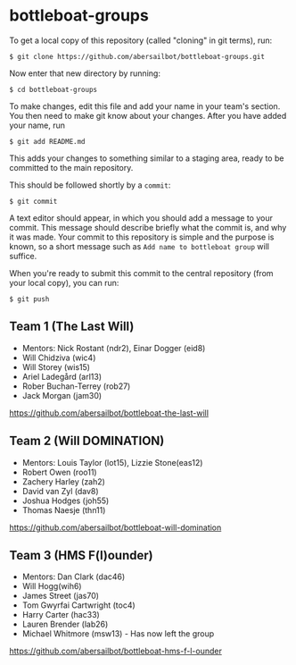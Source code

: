 bottleboat-groups
=================

To get a local copy of this repository (called "cloning" in git terms), run:

    $ git clone https://github.com/abersailbot/bottleboat-groups.git

Now enter that new directory by running:

    $ cd bottleboat-groups

To make changes, edit this file and add your name in your team's section. You
then need to make git know about your changes. After you have added your name,
run

    $ git add README.md

This adds your changes to something similar to a staging area, ready to be
committed to the main repository.

This should be followed shortly by a `commit`:

    $ git commit

A text editor should appear, in which you should add a message to your commit.
This message should describe briefly what the commit is, and why it was made.
Your commit to this repository is simple and the purpose is known, so a short
message such as `Add name to bottleboat group` will suffice.

When you're ready to submit this commit to the central repository (from your
local copy), you can run:

    $ git push


Team 1 (The Last Will)
---------------------------------------------
  - Mentors: Nick Rostant (ndr2), Einar Dogger (eid8)
  - Will Chidziva	(wic4)
  - Will Storey		(wis15)
  - Ariel Ladegård	(arl13)
  - Rober Buchan-Terrey (rob27)
  - Jack Morgan (jam30)

https://github.com/abersailbot/bottleboat-the-last-will

Team 2 (Will DOMINATION)
---------------------------------------------
  - Mentors: Louis Taylor (lot15), Lizzie Stone(eas12)
  - Robert	Owen (roo11)
  - Zachery Harley 	(zah2)
  - David  van Zyl	(dav8)
  - Joshua Hodges	(joh55)
  - Thomas Naesje   (thn11)
  
https://github.com/abersailbot/bottleboat-will-domination


Team 3 (HMS F(l)ounder)
---------------------------------------------
  -  Mentors: Dan Clark (dac46) 
  -  Will Hogg(wih6)
  -  James Street (jas70)
  -  Tom Gwyrfai Cartwright (toc4)
  -  Harry Carter (hac33)
  -  Lauren Brender (lab26)
  -  Michael Whitmore (msw13) - Has now left the group

https://github.com/abersailbot/bottleboat-hms-f-l-ounder
